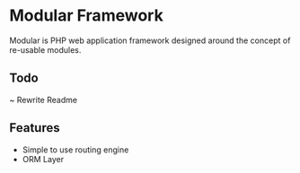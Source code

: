 # Modular Framework

Modular is PHP web application framework designed around the concept of re-usable modules.

## Todo

~ Rewrite Readme

## Features

- Simple to use routing engine
- ORM Layer
